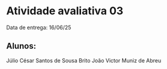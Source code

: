 # Atividade avaliativa 03
Data de entrega: 16/06/25

## Alunos: 
Júlio César Santos de Sousa Brito
João Victor Muniz de Abreu
